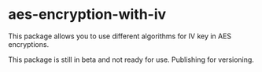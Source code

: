# aes-encryption-with-iv
This package allows you to use different algorithms for IV key in AES encryptions.

This package is still in beta and not ready for use. Publishing for versioning.
